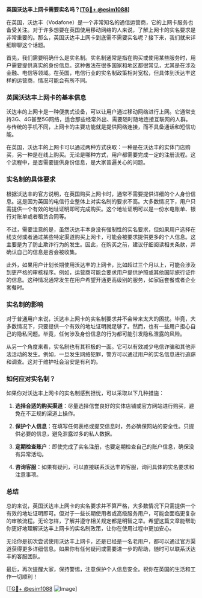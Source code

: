 **英国沃达丰上网卡需要实名吗？[[TG💪+ @esim1088](https://t.me/s/esim1088)]**

在英国，沃达丰（Vodafone）是一个非常知名的通信运营商，它的上网卡服务也备受关注。对于许多想要在英国使用移动网络的人来说，了解上网卡的实名要求是非常重要的。那么，英国沃达丰上网卡到底需不需要实名呢？接下来，我们就来详细聊聊这个话题。

首先，我们需要明确什么是实名制。实名制通常是指在购买或使用某些服务时，用户需要提供真实的身份信息。这种做法在很多国家和地区都很常见，尤其是在涉及金融、电信等领域。在英国，电信行业的实名制政策相对宽松，但具体到沃达丰这样的运营商，情况可能会有所不同。

### 英国沃达丰上网卡的基本信息

沃达丰的上网卡是一种便携式设备，可以让用户通过移动网络进行上网。它通常支持3G、4G甚至5G网络，适合那些经常外出、需要随时随地连接互联网的人群。与传统的手机不同，上网卡的主要功能就是提供网络连接，而不具备通话和短信功能。

在英国，沃达丰的上网卡可以通过两种方式获取：一种是在沃达丰的实体门店购买，另一种是在线上购买。无论是哪种方式，用户都需要完成一定的注册流程。这个流程中，是否需要提供身份信息，是大家普遍关心的问题。

### 实名制的具体要求

根据沃达丰的官方说明，在英国购买上网卡时，通常不需要提供详细的个人身份信息。这是因为英国的电信行业整体上对实名制的要求不高。大多数情况下，用户只需提供一个有效的地址证明即可完成购买。这个地址证明可以是一份水电账单、银行对账单或者租赁合同等。

不过，需要注意的是，虽然沃达丰本身没有强制性的实名要求，但如果用户选择在线支付或者通过某些特定渠道购买上网卡，可能会被要求提供更多的个人信息。这主要是为了防止欺诈行为的发生。因此，在购买之前，建议仔细阅读相关条款，并确认自己的信息是否会被收集。

此外，如果用户计划长期使用沃达丰的上网卡，比如超过三个月以上，可能会涉及到更严格的审核程序。例如，运营商可能会要求用户提供护照或其他国际旅行证件的信息。这种情况通常发生在用户希望开通更高级别的服务，如家庭套餐或者企业套餐时。

### 实名制的影响

对于普通用户来说，沃达丰上网卡的实名制要求并不会带来太大的困扰。毕竟，大多数情况下，只要提供一个有效的地址证明就足够了。然而，也有一些用户担心自己的隐私问题。毕竟，任何涉及身份信息的行为都可能引发隐私泄露的风险。

从另一个角度来看，实名制也有其积极的一面。它可以有效减少电信诈骗和其他非法活动的发生。例如，一旦发生网络犯罪，警方可以通过用户的实名信息进行追踪和调查。这对于维护社会治安是有利的。

### 如何应对实名制？

如果你对沃达丰上网卡的实名制感到担忧，可以采取以下几种措施：

1. **选择合适的购买渠道**：尽量选择信誉良好的实体店铺或官方网站进行购买，避免在不正规的渠道上操作。
   
2. **保护个人信息**：在填写任何表格或提交信息时，务必确保网站的安全性。只提供必要的信息，避免泄露过多的私人数据。

3. **定期检查账户**：即使完成了实名注册，也要定期检查自己的账户信息，确保没有异常活动。

4. **咨询客服**：如果有疑问，可以直接联系沃达丰的客服，询问具体的实名要求和注意事项。

### 总结

总的来说，英国沃达丰上网卡的实名要求并不算严格，大多数情况下只需提供一个有效的地址证明即可。但对于一些长期使用者或高级服务用户，可能会面临更复杂的审核流程。无论怎样，了解并遵守相关规定都是明智之举。希望这篇文章能帮助你更好地理解沃达丰上网卡的实名制政策，让你在使用过程中更加安心。

无论你是初次尝试使用沃达丰上网卡，还是已经是一名老用户，都可以通过官方渠道获得更多详细信息。如果你有任何疑问或需要进一步的帮助，随时可以联系沃达丰的客服团队。

最后，再次提醒大家，保持警惕，注意保护个人信息安全。祝你在英国的生活和工作一切顺利！

[[TG💪+ @esim1088](https://t.me/s/esim1088) ![Image](https://i.postimg.cc/4NQfJmqS/Snipaste-2025-05-13-00-14-12.png)]